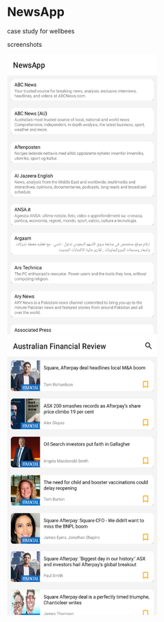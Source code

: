 # NewsApp
case study for wellbees

screenshots

<p>
<img src="screenshots/homePage.png"  width="350" height="650"> &nbsp;&nbsp;
<img src="screenshots/details.png" width="350" height="650"> &nbsp;&nbsp;
</p>
